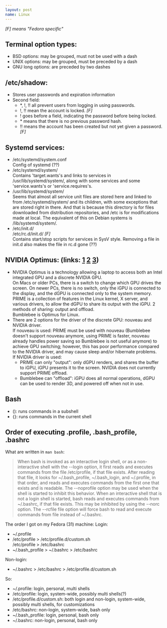```yaml
---
layout: post
name: Linux
---
```


_[F] means "Fedora specific"_

## Terminal option types:
- BSD options: may be grouped, must not be used with a dash
- UNIX options: may be grouped, must be preceded by a dash
- GNU long options: are preceded by two dashes

## /etc/shadow:
- Stores user passwords and expiration information
- Second field:
    - \*, !, !! all prevent users from logging in using passwords.
    - !, !! mean the account is locked. _[F]_
    - ! goes before a field, indicating the password before being locked.
    - \* means that there is no previous password hash.
    - !! means the account has been created but not yet given a password. _[F]_

## Systemd services:
- /etc/systemd/system.conf  
Config of systemd (??)
- /etc/systemd/system/  
Contains 'target.wants's and links to services in /usr/lib/systemd/system/, along with some services and some 'service.wants's or 'service.requires's.
- /usr/lib/systemd/system/  
Seems that almost all service unit files are stored here and linked to from /etc/systemd/system/ and its children, with some exceptions that are stored right in there. And that is because this directory is for files downloaded from distribution repositories, and /etc is for modifications made at local. The equivalent of this on Debian systems is /lib/systemd/system/.
- /etc/init.d/  
  /etc/rc.d/init.d/ _[F]_  
Contains start/stop scripts for services in SysV style. Removing a file in init.d also makes the file in rc.d gone (??)

## NVIDIA Optimus: (links: [1](https://devtalk.nvidia.com/default/topic/957814/linux/prime-and-prime-synchronization/) [2](https://wiki.archlinux.org/index.php/NVIDIA_Optimus#SDDM) [3](https://docs.fedoraproject.org/en-US/quick-docs/bumblebee/))
- NVIDIA Optimus is a technology allowing a laptop to access both an Intel integrated GPU and a discrete NVIDIA GPU.  
On Macs or older PCs, there is a switch to change which GPU drives the screen. On newer PCs, there is no switch, only the iGPU is connected to the display, and the dGPU is connected only to the system memory.  
PRIME is a collection of features in the Linux kernel, X server, and various drivers, to allow the dGPU to share its output with the iGPU. 2 methods of sharing: output and offload.  
Bumblebee is Optimus for Linux.
- There are 2 options for the driver of the discrete GPU: nouveau and NVIDIA driver.  
If nouveau is used: PRIME must be used with nouveau (Bumblebee doesn't support nouveau anymore, using PRIME is faster, nouveau already handles power saving so Bumblebee is not useful anymore) to achieve GPU switching; however, this has poor performance compared to the NVIDIA driver, and may cause sleep and/or hibernate problems.  
If NVIDIA driver is used:
    - PRIME can only "output": only dGPU renders, and shares the buffer to iGPU, iGPU presents it to the screen. NVIDIA does not currently support PRIME offload.
    - Bumblebee can "offload": iGPU does all normal operations, dGPU can be used to render 3D, and powered off when not in use.
    
## Bash
- (): runs commands in a subshell
- {}: runs commands in the current shell

## Order of executing .profile, .bash_profile, .bashrc
What are written in `man bash`:  
> When bash is invoked as an interactive login shell, or as a non-interactive shell with the --login option, it first reads and executes commands from the file /etc/profile, if that file exists.  After reading  that  file,  it looks  for  ~/.bash_profile,  ~/.bash_login,  and  ~/.profile,  in  that order, and reads and executes commands from the first one that exists and is readable.  The --noprofile option may be used when the shell is started to inhibit this behavior.
> When an interactive shell that is not a login shell is started, bash reads and executes commands from ~/.bashrc, if that file exists.  This may be inhibited by using the --norc option.  The --rcfile file  option  will force bash to read and execute commands from file instead of ~/.bashrc.

The order I got on my Fedora (31) machine:
Login:
- ~/.profile
- /etc/profile > /etc/profile.d/custom.sh  
/etc/profile > /etc/bashrc
- ~/.bash_profile > ~/.bashrc > /etc/bashrc

Non-login:
- ~/.bashrc > /etc/bashrc > /etc/profile.d/custom.sh

So:
- ~/.profile: login, personal, multi shells
- /etc/profile: login, system-wide, possibly multi shells(?)
- /etc/profile.d/custom.sh: both login and non-login, system-wide, possibly multi shells, for customizations
- /etc/bashrc: non-login, system-wide, bash only
- ~/.bash_profile: login, personal, bash only
- ~/.bashrc: non-login, personal, bash only

